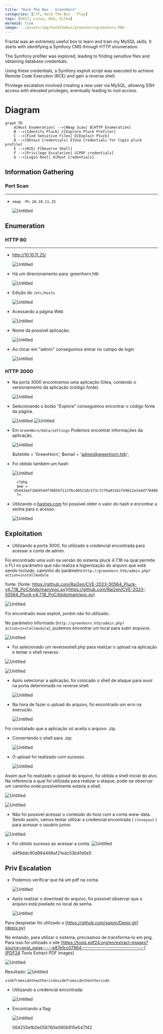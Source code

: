 ```yaml
---
title: "Hack The Box - GreenHorn"
categories: [CTF, Hack The Box - Play]
tags: [EASY, Linux, Web, Gitea]
mermaid: true
image: ../assets/img/hackthebox/greenhorn/greenhorn.PNG
---
```


Fractal was an extremely useful box to learn and train my MySQL skills. It starts with identifying a Symfony CMS through HTTP enumeration. 

The Symfony profiler was explored, leading to finding sensitive files and obtaining database credentials. 

Using these credentials, a Symfony exploit script was executed to achieve Remote Code Execution (RCE) and gain a reverse shell.

Privilege escalation involved creating a new user via MySQL, allowing SSH access with elevated privileges, eventually leading to root access.

# Diagram

```mermaid
graph TD
    A[Host Enumeration] -->|Nmap Scan| B[HTTP Enumeration]
    B -->|Identify Pluck| C[Explore Pluck Profiler]
    C -->|Find Sensitive Files| D[Exploit Pluck]
    D -->|Obtain Credentials| E[Use Credentials for login pluck profile]
    E -->|RCE| F[Reverse Shell]
    F -->|Privilege Escalation| G[PDF credentials]
    G -->|Login Root| H[Root Credentials]
```


## Information Gathering

### Port Scan
---

- `nmap -Pn 10.10.11.25`
    
    ![Untitled](../assets/img/hackthebox/greenhorn/Untitled.png)


## Enumeration

### HTTP 80

---

- http://10.10.11.25/
    
    ![Untitled](../assets/img/hackthebox/greenhorn/Untitled202.png)
    
- Há um direcionamento para: greenhorn.htb
    
    ![Untitled](../assets/img/hackthebox/greenhorn/Untitled203.png)

- Edição do `/etc/hosts`
    
    ![Untitled](../assets/img/hackthebox/greenhorn/Untitled204.png)
    
- Acessando a página Web

    ![Untitled](../assets/img/hackthebox/greenhorn/Untitled205.png)
    
- Nome da possível aplicação:
    
    ![Untitled](../assets/img/hackthebox/greenhorn/Untitled206.png)
    

- Ao clicar em "admin" conseguimos entrar no campo de login
    
    ![Untitled](../assets/img/hackthebox/greenhorn/Untitled207.png)


### HTTP 3000    


- Na porta 3000 encontramos uma aplicação Gitea, contendo o versionamento da aplicação (código fonte).

    ![Untitled](../assets/img/hackthebox/greenhorn/Untitled208.png)
    

- Selecionando o botão "Explore" conseguimos encontrar o código fonte da página.
    
    ![Untitled](../assets/img/hackthebox/greenhorn/Untitled209.png)
    ![Untitled](../assets/img/hackthebox/greenhorn/Untitled210.png)
    
- Em `GreenHorn/data/settings` Podemos encontrar informações da aplicação.

    ![Untitled](../assets/img/hackthebox/greenhorn/Untitled211.png)

    $sitetitle = 'GreenHorn';
    $email = 'admin@greenhorn.htb';

- Foi obtido também um hash:

    ![Untitled](../assets/img/hackthebox/greenhorn/Untitled212.png)

        <?php
        $ww = 'd5443aef1b64544f3685bf112f6c405218c573c7279a831b1fe9612e3a4d770486743c5580556c0d838b51749de15530f87fb793afdcc689b6b39024d7790163';
        ?>


- Utilizando o [hashes.com](https://hashes.com) foi possível obter o valor do hash e encontrar a senha para o acesso.

    ![Untitled](../assets/img/hackthebox/greenhorn/Untitled213.png)

## Exploitation

- Utilizando a porta 3000, foi utilizado a credencial encontrada para acessar a conta de admin. 

Foi encontrado uma vuln na versão do sistema pluck 4.7.18 na qual permite o FLI no parâmetro que não realiza a higienização do arquivo que está sendo incluído. 
caminho do parâmetro:`http://greenhorn.htb/admin.php?action=installmodule`

fonte: [fonte: https://github.com/Rai2en/CVE-2023-50564_Pluck-v4.7.18_PoC/blob/main/poc.py](https://github.com/Rai2en/CVE-2023-50564_Pluck-v4.7.18_PoC/blob/main/poc.py)
    
![Untitled](../assets/img/hackthebox/greenhorn/Untitled215.png)

Foi encontrado esse exploit, porém não foi utilizado.

No parâmetro informado (`http://greenhorn.htb/admin.php?action=installmodule`), pudemos encontrar um local para subir arquivos.

![Untitled](../assets/img/hackthebox/greenhorn/Untitled216.png)

- Foi selecionado um reverseshell.php para realizar o upload na aplicação e tentar o shell reverso.

![Untitled](../assets/img/hackthebox/greenhorn/Untitled217.png)

![Untitled](../assets/img/hackthebox/greenhorn/Untitled218.png)


- Após selecionar a aplicação, foi colocado o shell de ataque para ouvir na porta determinada no reverse shell.

    ![Untitled](../assets/img/hackthebox/greenhorn/Untitled219.png)

- Na hora de fazer o upload do arquivo, foi encontrado um erro na execução.

    ![Untitled](../assets/img/hackthebox/greenhorn/Untitled220.png)

Foi constatado que a aplicação só aceita o arquivo .zip.

- Convertendo o shell para .zip:

    ![Untitled](../assets/img/hackthebox/greenhorn/Untitled221.png)

- O upload foi realizado com sucesso.

    ![Untitled](../assets/img/hackthebox/greenhorn/Untitled222.png)

Assim que foi realizado o upload do arquivo, foi obtida a shell inicial do alvo.
Na referencia a qual foi utilizada  para realizar o ataque, pode-se observar um caminho onde possivelmente estaria a shell.

![Untitled](../assets/img/hackthebox/greenhorn/Untitled223.png)

![Untitled](../assets/img/hackthebox/greenhorn/Untitled224.png)



- Não foi possível acessar o conteúdo do host com a conta www-data.
Sendo assim, vamos tentar utilizar a credencial encontrada ( `iloveyou1` ) para acessar o usuário junior.

![Untitled](../assets/img/hackthebox/greenhorn/Untitled225.png)

- Foi obtido sucesso ao acessar a conta.
    ![Untitled](../assets/img/hackthebox/greenhorn/Untitled226.png)

    d4f9ddc90d984468af21edc53b4fd0e5

## Priv Escalation

- Podemos verificar que há um pdf na conta.
    
    ![Untitled](../assets/img/hackthebox/greenhorn/Untitled227.png)
    

- Após realizar o download do arquivo, foi possível observar que o arquivo está pixelado no local da senha.

    ![Untitled](../assets/img/hackthebox/greenhorn/Untitled228.png)

Para despixelar foi utilizado o [https://github.com/spipm/Depix.git](depix.py)

No entando, para utilizar o sistema, precisamos de transforma-lo em png. Para isso foi utilizado o site [https://tools.pdf24.org/en/extract-images?source=post_page-----e87e1cc07864--------------------------------](PDF24 Tools Extract PDF images)

    
![Untitled](../assets/img/hackthebox/greenhorn/Untitled229.png)

Resultado:
![Untitled](../assets/img/hackthebox/greenhorn/Untitled230.png)
    
    sidefromsidetheothersidesidefromsidetheotherside

- Utilizando a credencial encontrada:

    ![Untitled](../assets/img/hackthebox/greenhorn/Untitled231.png)

- Encontrando a flag:

    ![Untitled](../assets/img/hackthebox/greenhorn/Untitled232.png)

    064255efb0e058760e060b915e547f42

